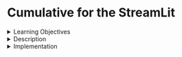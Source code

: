 # Cumulative for the StreamLit



<details><summary>Learning Objectives</summary>

# Learning Objectives for the StreamLit topic.

### Learning Objectives

After completing this module, associates should be able to:
- Use StreamLit to build build and share data apps
- Create shareable LLM webapps with StreamLit
</details>
<details><summary>Description</summary>

# Description of the StreamLit topic.

### StreamLit
With Streamlit, you can build and share data apps. With Streamlit, you can turn data scripts into shareable web apps. It's All in pure Python, and no frontend experience is required. See more examples at [streamlit.io](https://streamlit.io/generative-ai).

We can use StreamlitCallbackHandler to display the actions of an agent in an interactive Streamlit app.
</details>
<details><summary>Implementation</summary> 

# Implementation for the StreamLit topic

### StreamLit
Provide a parent container to render the output.
```command
pip install streamlit
```
```python
from langchain.callbacks import StreamlitCallbackHandler
import streamlit as st

st_callback = StreamlitCallbackHandler(st.container())
```
To visualize the actions of an Agent with Tools (or Agent Executor), you can create an agent in your Streamlit app and pass the StreamlitCallbackHandler to agent.run()

```python
from langchain.llms import OpenAI
from langchain.agents import AgentType, initialize_agent, load_tools
from langchain.callbacks import StreamlitCallbackHandler
import streamlit as st

llm = OpenAI(temperature=0, streaming=True)
tools = load_tools(["ddg-search"])
agent = initialize_agent(
    tools, llm, agent=AgentType.ZERO_SHOT_REACT_DESCRIPTION, verbose=True
)

if prompt := st.chat_input():
    st.chat_message("user").write(prompt)
    with st.chat_message("assistant"):
        st_callback = StreamlitCallbackHandler(st.container())
        response = agent.run(prompt, callbacks=[st_callback])
        st.write(response)
```
</details>

